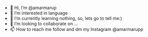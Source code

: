 - 👋 Hi, I’m @amarmarup
- 👀 I’m interested in language
- 🌱 I’m currently learning nothing, so, lets go to tell me:)
- 💞️ I’m looking to collaborate on ...
- 📫 How to reach me follow and dm my Instagram @amarmarupp

<!---
amarmarup/amarmarup is a ✨ special ✨ repository because its `README.md` (this file) appears on your GitHub profile.
You can click the Preview link to take a look at your changes.
--->
